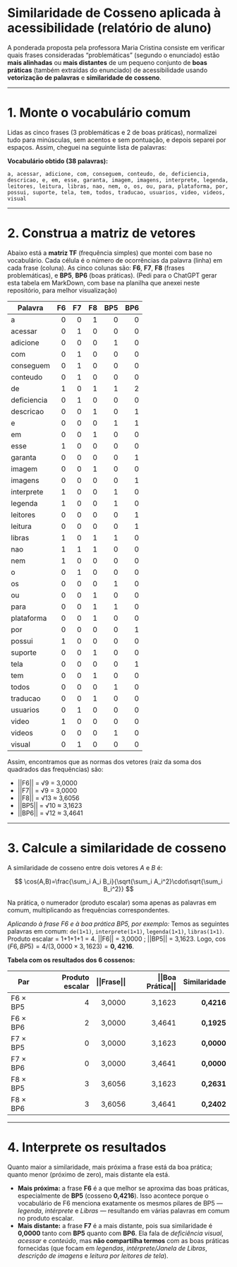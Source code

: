 # Similaridade de Cosseno aplicada à acessibilidade (relatório de aluno)

A ponderada proposta pela professora Maria Cristina consiste em verificar quais frases consideradas “problemáticas” (segundo o enunciado) estão **mais alinhadas** ou **mais distantes** de um pequeno conjunto de **boas práticas** (também extraídas do enunciado) de acessibilidade usando **vetorização de palavras** e **similaridade de cosseno**.

---
# 1. Monte o vocabulário comum

Lidas as cinco frases (3 problemáticas e 2 de boas práticas), normalizei tudo para minúsculas, sem acentos e sem pontuação, e depois separei por espaços. Assim, cheguei na seguinte lista de palavras:

**Vocabulário obtido (38 palavras):**

`a, acessar, adicione, com, conseguem, conteudo, de, deficiencia, descricao, e, em, esse, garanta, imagem, imagens, interprete, legenda, leitores, leitura, libras, nao, nem, o, os, ou, para, plataforma, por, possui, suporte, tela, tem, todos, traducao, usuarios, video, videos, visual`

---

# 2. Construa a matriz de vetores

Abaixo está a **matriz TF** (frequência simples) que montei com base no vocabulário. Cada célula é o número de ocorrências da palavra (linha) em cada frase (coluna). As cinco colunas são: **F6**, **F7**, **F8** (frases problemáticas), e **BP5**, **BP6** (boas práticas). 
(Pedi para o ChatGPT gerar esta tabela em MarkDown, com base na planilha que anexei neste repositório, para melhor visualização)

| Palavra     | F6 | F7 | F8 | BP5 | BP6 |
| ----------- | -: | -: | -: | --: | --: |
| a           |  0 |  0 |  1 |   0 |   0 |
| acessar     |  0 |  1 |  0 |   0 |   0 |
| adicione    |  0 |  0 |  0 |   1 |   0 |
| com         |  0 |  1 |  0 |   0 |   0 |
| conseguem   |  0 |  1 |  0 |   0 |   0 |
| conteudo    |  0 |  1 |  0 |   0 |   0 |
| de          |  1 |  0 |  1 |   1 |   2 |
| deficiencia |  0 |  1 |  0 |   0 |   0 |
| descricao   |  0 |  0 |  1 |   0 |   1 |
| e           |  0 |  0 |  0 |   1 |   1 |
| em          |  0 |  0 |  1 |   0 |   0 |
| esse        |  1 |  0 |  0 |   0 |   0 |
| garanta     |  0 |  0 |  0 |   0 |   1 |
| imagem      |  0 |  0 |  1 |   0 |   0 |
| imagens     |  0 |  0 |  0 |   0 |   1 |
| interprete  |  1 |  0 |  0 |   1 |   0 |
| legenda     |  1 |  0 |  0 |   1 |   0 |
| leitores    |  0 |  0 |  0 |   0 |   1 |
| leitura     |  0 |  0 |  0 |   0 |   1 |
| libras      |  1 |  0 |  1 |   1 |   0 |
| nao         |  1 |  1 |  1 |   0 |   0 |
| nem         |  1 |  0 |  0 |   0 |   0 |
| o           |  0 |  1 |  0 |   0 |   0 |
| os          |  0 |  0 |  0 |   1 |   0 |
| ou          |  0 |  0 |  1 |   0 |   0 |
| para        |  0 |  0 |  1 |   1 |   0 |
| plataforma  |  0 |  0 |  1 |   0 |   0 |
| por         |  0 |  0 |  0 |   0 |   1 |
| possui      |  1 |  0 |  0 |   0 |   0 |
| suporte     |  0 |  0 |  1 |   0 |   0 |
| tela        |  0 |  0 |  0 |   0 |   1 |
| tem         |  0 |  0 |  1 |   0 |   0 |
| todos       |  0 |  0 |  0 |   1 |   0 |
| traducao    |  0 |  0 |  1 |   0 |   0 |
| usuarios    |  0 |  1 |  0 |   0 |   0 |
| video       |  1 |  0 |  0 |   0 |   0 |
| videos      |  0 |  0 |  0 |   1 |   0 |
| visual      |  0 |  1 |  0 |   0 |   0 |

Assim, encontramos que as normas dos vetores (raiz da soma dos quadrados das frequências) são:

* ||F6|| = √9 = 3,0000
* ||F7|| = √9 = 3,0000
* ||F8|| = √13 ≈ 3,6056
* ||BP5|| = √10 ≈ 3,1623
* ||BP6|| = √12 ≈ 3,4641

---

# 3. Calcule a similaridade de cosseno

A similaridade de cosseno entre dois vetores $A$ e $B$ é:

$$
\cos(A,B)=\frac{\sum_i A_i B_i}{\sqrt{\sum_i A_i^2}\cdot\sqrt{\sum_i B_i^2}}
$$

Na prática, o numerador (produto escalar) soma apenas as palavras em comum, multiplicando as frequências correspondentes.

*Aplicando à frase F6 e à boa prática BP5, por exemplo:*
Temos as seguintes palavras em comum: `de(1×1)`, `interprete(1×1)`, `legenda(1×1)`, `libras(1×1)`.
Produto escalar = 1+1+1+1 = 4.
||F6|| = 3,0000 ; ||BP5|| = 3,1623.
Logo, $\cos(F6,BP5) = 4 / (3,0000 × 3,1623) = \mathbf{0,4216}$.

**Tabela com os resultados dos 6 cossenos:**

| Par      | Produto escalar | \|\|Frase\|\| | \|\|Boa Prática\|\| | Similaridade |
| -------- | --------------: | ------------: | ----------: | -----------: |
| F6 × BP5 |               4 |        3,0000 |      3,1623 |   **0,4216** |
| F6 × BP6 |               2 |        3,0000 |      3,4641 |   **0,1925** |
| F7 × BP5 |               0 |        3,0000 |      3,1623 |   **0,0000** |
| F7 × BP6 |               0 |        3,0000 |      3,4641 |   **0,0000** |
| F8 × BP5 |               3 |        3,6056 |      3,1623 |   **0,2631** |
| F8 × BP6 |               3 |        3,6056 |      3,4641 |   **0,2402** |

---

# 4. Interprete os resultados

Quanto maior a similaridade, mais próxima a frase está da boa prática; quanto menor (próximo de zero), mais distante ela está.

* **Mais próxima:** a frase **F6** é a que melhor se aproxima das boas práticas, especialmente de **BP5** (cosseno **0,4216**). Isso acontece porque o vocabulário de F6 menciona exatamente os mesmos pilares de BP5 — *legenda*, *intérprete* e *Libras* — resultando em várias palavras em comum no produto escalar.
* **Mais distante:** a frase **F7** é a mais distante, pois sua similaridade é **0,0000** tanto com **BP5** quanto com **BP6**. Ela fala de *deficiência visual*, *acessar* e *conteúdo*, mas **não compartilha termos** com as boas práticas fornecidas (que focam em *legendas*, *intérprete/Janela de Libras*, *descrição de imagens* e *leitura por leitores de tela*).
